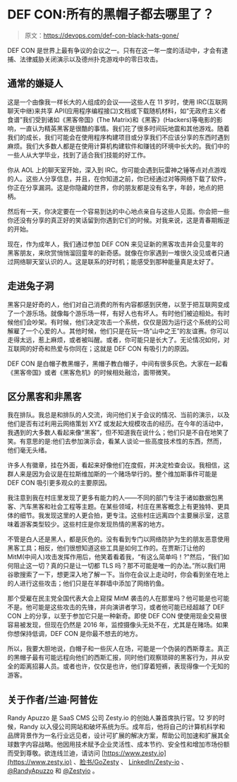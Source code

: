 # DEF CON:所有的黑帽子都去哪里了？

> 原文：<https://devops.com/def-con-black-hats-gone/>

DEF CON 是世界上最有争议的会议之一。只有在这一年一度的活动中，才会有逮捕、法律威胁关闭演示以及德州扑克游戏中的零日攻击。

## 通常的嫌疑人

这是一个由像我一样长大的人组成的会议——这些人在 11 岁时，使用 IRC(互联网聊天中继)来共享 API(应用程序编程接口)文档或下载随机材料，如“无政府主义者食谱”我们受到诸如《黑客帝国》(The Matrix)和《黑客》(Hackers)等电影的影响，一直认为精英黑客是很酷的事情。我们花了很多时间玩地震和其他游戏。随着我们的成长，我们可能会在使用程序构建项目或分享我们不应该分享的东西时遇到麻烦。我们大多数人都是在使用计算机构建软件和赚钱的环境中长大的。我们中的一些人从大学毕业，找到了适合我们技能的好工作。

你从 AOL 上的聊天室开始，深入到 IRC。你可能会遇到玩雷神之锤等点对点游戏的人。这些人分享信息，并且，在你知道之前，你已经通过对等网络下载了软件，你正在分享漏洞。这是你隐藏的世界，你的朋友都是没有名字，年龄，地点的把柄。

然后有一天，你决定要在一个容易到达的中心地点亲自与这些人见面。你会把一些你还没有分享的真正好的笑话留到你遇到它们的时候。对我来说，这是青春期叛逆的开始。

现在，作为成年人，我们通过参加 DEF CON 来见证新的黑客攻击并会见童年的黑客朋友，来欣赏悄悄溜回童年的新奇感。就像在你家遇到一堆很久没见或者只通过网络聊天室认识的人。这是联系的好时机；能感受到那种能量真是太好了。

## 走进兔子洞

黑客只是好奇的人，他们对自己消费的所有内容都感到厌倦，以至于把互联网变成了一个游乐场。就像每个游乐场一样，有好人也有坏人。有时他们被迫相处。有时候他们会吵架。有时候，他们决定攻击一个系统，仅仅是因为运行这个系统的公司解雇了一个心爱的人。其他时候，他们只是在玩一场“山中之王”的友谊赛。你可以走得太远，惹上麻烦，或者被叫醒。或者，你可能只是长大了。无论情况如何，对互联网的好奇和热爱与你同在；这就是 DEF CON 有吸引力的原因。

DEF CON 是白帽子教黑帽子，黑帽子教白帽子，中间有很多灰色。大家在一起看《黑客帝国》或者《黑客危机》的时候相处融洽，面带微笑。

## 区分黑客和非黑客

我在排队。我总是和排队的人交流，询问他们关于会议的情况、当前的演示，以及他们是否有过利用云网络策划 XYZ 或发起大规模攻击的经历。在今年的活动中，我遇到的大多数人看起来像“黑客”，但不知道我在说什么；他们只是不自在地笑了笑。有意思的是:他们去参加演示会，看某人谈论一些高度技术性的东西，然而，他们毫无头绪。

许多人有徽章，挂在外面，看起来好像他们在度假，并决定检查会议。我相信，这群人来是因为会议是在拉斯维加斯的一个赌场举行的。整个维加斯事件可能是 DEF CON 吸引更多观众的主要原因。

我注意到我在村庄里发现了更多有能力的人——不同的部门专注于诸如数据包黑客、汽车黑客和社会工程等主题。在某些领域，村庄在黑客概念上有更独特、更具体的细节。我发现这里的人更合拍，更专注。这些村庄远离四个主要展示室，这意味着游客类型较少。这些村庄是你发现热情的黑客的地方。

不管是白人还是黑人，都是灰色的。没有看到专门以网络防护为生的朋友恶意使用黑客工具；相反，他们很想知道这些工具是如何工作的。在贾斯汀让他的 MitM(中间人)攻击发挥作用后，他笑着看着我，“有这么简单吗！?"然后，“我们如何阻止这一切？真的只是让一切都 TLS 吗？那不可能是唯一的办法。”所以我们用谷歌搜索了一下，想更深入地了解一下。当你在会议上走动时，你会看到坐在地上的人进行这些攻击；他们只是在羊群墙中添加了网络钓鱼。

那个受雇在民主党全国代表大会上窥探 MitM 袭击的人在那里吗？他可能是也可能不是。他可能是这些攻击的先锋，并向演讲者学习，或者他可能已经超越了 DEF CON 上的分享，以至于参加它只是一种新奇。即使 DEF CON 使使用现金交易很容易被发现，但现在仍然是 2016 年，监控摄像头无处不在，尤其是在赌场。如果你想保持低调，DEF CON 是你最不想去的地方。

所以，我要大胆地说，白帽子和一些灰人在场，可能是一个伪装的西斯尊主。真正的黑帽子最有可能远程向他们的西斯汇报，同时他们观察琐碎的黑客行为，并从安全的距离招募人员。或者也许，仅仅是也许，他们穿着短裤，表现得像一个无知的游客。

## 关于作者/兰迪·阿普佐

Randy Apuzzo 是 SaaS CMS 公司 Zesty.io 的创始人兼首席执行官。12 岁的时候，Randy 以入侵公司网站和破坏系统为乐。成年后，他将自己的计算机科学和品牌背景作为一名行业远见者，设计可扩展的解决方案，帮助公司加速和扩展其全球数字内容战略。他因用技术赋予企业灵活性、成本节约、安全性和增加市场份额而受到尊敬。欲连线兰迪，请访问 [https://www.zesty.io](https://www.zesty.io) 、[脸书/GoZesty](https://www.facebook.com/gozesty) 、 [LinkedIn/Zesty-io](https://www.linkedin.com/company/zesty-io) 、 [@RandyApuzzo](https://twitter.com/randyapuzzo) 和 [@Zestyio](https://twitter.com/zestyio) 。
